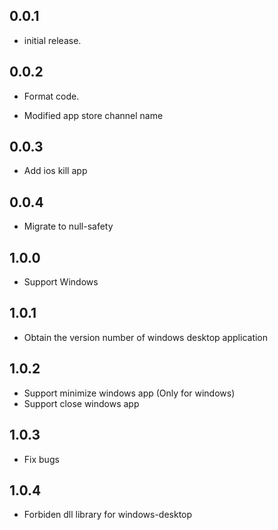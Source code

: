 ## 0.0.1

* initial release.

## 0.0.2

* Format code.

* Modified app store channel name

## 0.0.3

* Add ios kill app

## 0.0.4

* Migrate to null-safety

## 1.0.0

* Support Windows

## 1.0.1

* Obtain the version number of windows desktop application

## 1.0.2

* Support minimize windows app (Only for windows)
* Support close windows app


## 1.0.3

* Fix bugs

## 1.0.4

* Forbiden dll library for windows-desktop